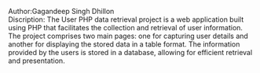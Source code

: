 Author:Gagandeep Singh Dhillon<br>
Discription:
The User PHP data retrieval project is a web application built using PHP that facilitates the collection and retrieval of user information. The project comprises two main pages: one for capturing user details and another for displaying the stored data in a table format. The information provided by the users is stored in a database, allowing for efficient retrieval and presentation.